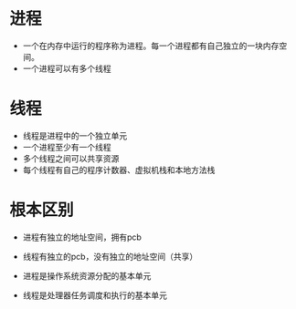# 进程

- 一个在内存中运行的程序称为进程。每一个进程都有自己独立的一块内存空间。
- 一个进程可以有多个线程

# 线程

- 线程是进程中的一个独立单元
- 一个进程至少有一个线程
- 多个线程之间可以共享资源
- 每个线程有自己的程序计数器、虚拟机栈和本地方法栈

# 根本区别

- 进程有独立的地址空间，拥有pcb
- 线程有独立的pcb，没有独立的地址空间（共享）

- 进程是操作系统资源分配的基本单元
- 线程是处理器任务调度和执行的基本单元

